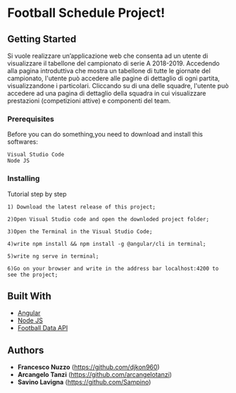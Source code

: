 # Football Schedule Project!


## Getting Started

Si vuole realizzare un’applicazione web che consenta ad un utente di visualizzare il tabellone del campionato di serie A 2018-2019. Accedendo alla pagina introduttiva che mostra un tabellone di tutte le giornate del campionato, l'utente può accedere alle pagine di dettaglio di ogni partita, visualizzandone i particolari. Cliccando su di una delle squadre, l'utente può accedere ad una pagina di dettaglio della squadra in cui visualizzare prestazioni (competizioni attive) e componenti del team.

### Prerequisites

Before you can do something,you need to download and install this softwares:

```
Visual Studio Code
Node JS
```

### Installing

Tutorial step by step

```
1) Download the latest release of this project;
```

```
2)Open Visual Studio code and open the downloded project folder;
```

```
3)Open the Terminal in the Visual Studio Code;
```

```
4)write npm install && npm install -g @angular/cli in terminal;
```


```
5)write ng serve in terminal;
```

```
6)Go on your browser and write in the address bar localhost:4200 to see the project;
```

## Built With

* [Angular](https://angular.io/) 
* [Node JS](https://nodejs.org/it/)
* [Football Data API](https://www.football-data.org)



## Authors

* **Francesco Nuzzo** (https://github.com/djkon960)
* **Arcangelo Tanzi** (https://github.com/arcangelotanzi)
* **Savino Lavigna** (https://github.com/Sampino)



